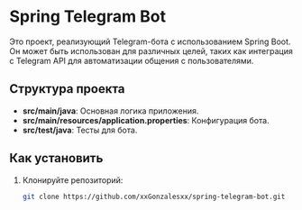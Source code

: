 # Spring Telegram Bot

Это проект, реализующий Telegram-бота с использованием Spring Boot. Он может быть использован для различных целей, таких как интеграция с Telegram API для автоматизации общения с пользователями.

## Структура проекта

- **src/main/java**: Основная логика приложения.
- **src/main/resources/application.properties**: Конфигурация бота.
- **src/test/java**: Тесты для бота.

## Как установить

1. Клонируйте репозиторий:
   ```bash
   git clone https://github.com/xxGonzalesxx/spring-telegram-bot.git
